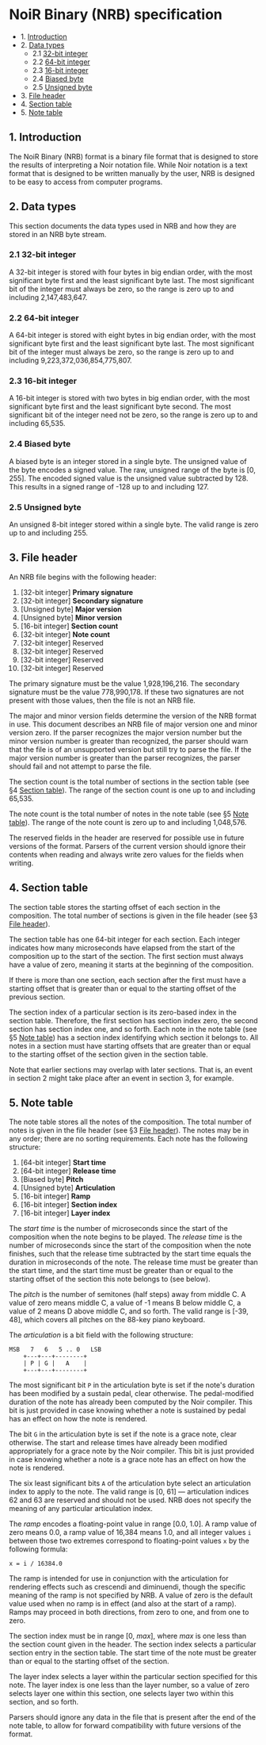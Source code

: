 # NoiR Binary (NRB) specification

- &#x200b;1. [Introduction](#mds1)
- &#x200b;2. [Data types](#mds2)
  - &#x200b;2.1 [32-bit integer](#mds2p1)
  - &#x200b;2.2 [64-bit integer](#mds2p2)
  - &#x200b;2.3 [16-bit integer](#mds2p3)
  - &#x200b;2.4 [Biased byte](#mds2p4)
  - &#x200b;2.5 [Unsigned byte](#mds2p5)
- &#x200b;3. [File header](#mds3)
- &#x200b;4. [Section table](#mds4)
- &#x200b;5. [Note table](#mds5)

## <span id="mds1">1. Introduction</span>

The NoiR Binary (NRB) format is a binary file format that is designed to store the results of interpreting a Noir notation file.  While Noir notation is a text format that is designed to be written manually by the user, NRB is designed to be easy to access from computer programs.

## <span id="mds2">2. Data types</span>

This section documents the data types used in NRB and how they are stored in an NRB byte stream.

### <span id="mds2p1">2.1 32-bit integer</span>

A 32-bit integer is stored with four bytes in big endian order, with the most significant byte first and the least significant byte last.  The most significant bit of the integer must always be zero, so the range is zero up to and including 2,147,483,647.

### <span id="mds2p2">2.2 64-bit integer</span>

A 64-bit integer is stored with eight bytes in big endian order, with the most significant byte first and the least significant byte last.  The most significant bit of the integer must always be zero, so the range is zero up to and including 9,223,372,036,854,775,807.

### <span id="mds2p3">2.3 16-bit integer</span>

A 16-bit integer is stored with two bytes in big endian order, with the most significant byte first and the least significant byte second.  The most significant bit of the integer need not be zero, so the range is zero up to and including 65,535.

### <span id="mds2p4">2.4 Biased byte</span>

A biased byte is an integer stored in a single byte.  The unsigned value of the byte encodes a signed value.  The raw, unsigned range of the byte is \[0, 255\].  The encoded signed value is the unsigned value subtracted by 128.  This results in a signed range of -128 up to and including 127.

### <span id="mds2p5">2.5 Unsigned byte</span>

An unsigned 8-bit integer stored within a single byte.  The valid range is zero up to and including 255.

## <span id="mds3">3. File header</span>

An NRB file begins with the following header:

1. \[32-bit integer\] __Primary signature__
2. \[32-bit integer\] __Secondary signature__
3. \[Unsigned byte\] __Major version__
4. \[Unsigned byte\] __Minor version__
5. \[16-bit integer\] __Section count__
6. \[32-bit integer\] __Note count__
7. \[32-bit integer\] Reserved
8. \[32-bit integer\] Reserved
9. \[32-bit integer\] Reserved
10. \[32-bit integer\] Reserved

The primary signature must be the value 1,928,196,216.  The secondary signature must be the value 778,990,178.  If these two signatures are not present with those values, then the file is not an NRB file.

The major and minor version fields determine the version of the NRB format in use.  This document describes an NRB file of major version one and minor version zero.  If the parser recognizes the major version number but the minor version number is greater than recognized, the parser should warn that the file is of an unsupported version but still try to parse the file.  If the major version number is greater than the parser recognizes, the parser should fail and not attempt to parse the file.

The section count is the total number of sections in the section table (see &sect;4 [Section table](#mds4)).  The range of the section count is one up to and including 65,535.

The note count is the total number of notes in the note table (see &sect;5 [Note table](#mds5)).  The range of the note count is zero up to and including 1,048,576.

The reserved fields in the header are reserved for possible use in future versions of the format.  Parsers of the current version should ignore their contents when reading and always write zero values for the fields when writing.

## <span id="mds4">4. Section table</span>

The section table stores the starting offset of each section in the composition.  The total number of sections is given in the file header (see &sect;3 [File header](#mds3)).

The section table has one 64-bit integer for each section.  Each integer indicates how many microseconds have elapsed from the start of the composition up to the start of the section.  The first section must always have a value of zero, meaning it starts at the beginning of the composition.

If there is more than one section, each section after the first must have a starting offset that is greater than or equal to the starting offset of the previous section.

The section index of a particular section is its zero-based index in the section table.  Therefore, the first section has section index zero, the second section has section index one, and so forth.  Each note in the note table (see &sect;5 [Note table](#mds5)) has a section index identifying which section it belongs to.  All notes in a section must have starting offsets that are greater than or equal to the starting offset of the section given in the section table.

Note that earlier sections may overlap with later sections.  That is, an event in section 2 might take place after an event in section 3, for example.

## <span id="mds5">5. Note table</span>

The note table stores all the notes of the composition.  The total number of notes is given in the file header (see &sect;3 [File header](#mds3)).  The notes may be in any order; there are no sorting requirements.  Each note has the following structure:

1. \[64-bit integer\] __Start time__
2. \[64-bit integer\] __Release time__
3. \[Biased byte\] __Pitch__
4. \[Unsigned byte\] __Articulation__
5. \[16-bit integer\] __Ramp__
6. \[16-bit integer\] __Section index__
7. \[16-bit integer\] __Layer index__

The _start time_ is the number of microseconds since the start of the composition when the note begins to be played.  The _release time_ is the number of microseconds since the start of the composition when the note finishes, such that the release time subtracted by the start time equals the duration in microseconds of the note.  The release time must be greater than the start time, and the start time must be greater than or equal to the starting offset of the section this note belongs to (see below).

The _pitch_ is the number of semitones (half steps) away from middle C.  A value of zero means middle C, a value of -1 means B below middle C, a value of 2 means D above middle C, and so forth.  The valid range is \[-39, 48\], which covers all pitches on the 88-key piano keyboard.

The _articulation_ is a bit field with the following structure:

    MSB   7   6   5 .. 0   LSB
        +---+---+--------+
        | P | G |   A    |
        +---+---+--------+

The most significant bit `P` in the articulation byte is set if the note's duration has been modified by a sustain pedal, clear otherwise.  The pedal-modified duration of the note has already been computed by the Noir compiler.  This bit is just provided in case knowing whether a note is sustained by pedal has an effect on how the note is rendered.

The bit `G` in the articulation byte is set if the note is a grace note, clear otherwise.  The start and release times have already been modified appropriately for a grace note by the Noir compiler.  This bit is just provided in case knowing whether a note is a grace note has an effect on how the note is rendered.

The six least significant bits `A` of the articulation byte select an articulation index to apply to the note.  The valid range is \[0, 61\] &mdash; articulation indices 62 and 63 are reserved and should not be used.  NRB does not specify the meaning of any particular articulation index.

The _ramp_ encodes a floating-point value in range [0.0, 1.0].  A ramp value of zero means 0.0, a ramp value of 16,384 means 1.0, and all integer values `i` between those two extremes correspond to floating-point values `x` by the following formula:

    x = i / 16384.0

The ramp is intended for use in conjunction with the articulation for rendering effects such as crescendi and diminuendi, though the specific meaning of the ramp is not specified by NRB.  A value of zero is the default value used when no ramp is in effect (and also at the start of a ramp).  Ramps may proceed in both directions, from zero to one, and from one to zero.

The section index must be in range \[0, _max_\], where _max_ is one less than the section count given in the header.  The section index selects a particular section entry in the section table.  The start time of the note must be greater than or equal to the starting offset of the section.

The layer index selects a layer within the particular section specified for this note.  The layer index is one less than the layer number, so a value of zero selects layer one within this section, one selects layer two within this section, and so forth.

Parsers should ignore any data in the file that is present after the end of the note table, to allow for forward compatibility with future versions of the format.
